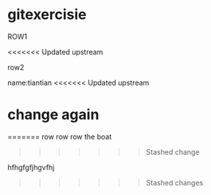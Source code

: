 # gitexercisie

ROW1

<<<<<<< Updated upstream

row2

name:tiantian
<<<<<<< Updated upstream

change again 
=======
=======
row row row the boat 
>>>>>>> Stashed change



hfhgfgfjhgvfhj
>>>>>>> Stashed changes
